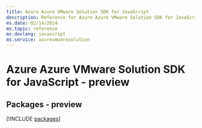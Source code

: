 ```yaml
---
title: Azure Azure VMware Solution SDK for JavaScript
description: Reference for Azure Azure VMware Solution SDK for JavaScript
ms.date: 02/14/2024
ms.topic: reference
ms.devlang: javascript
ms.service: azurevmwaresolution
---
```

# Azure Azure VMware Solution SDK for JavaScript - preview
## Packages - preview
[!INCLUDE [packages](azure-vmware-solution-index.md)]